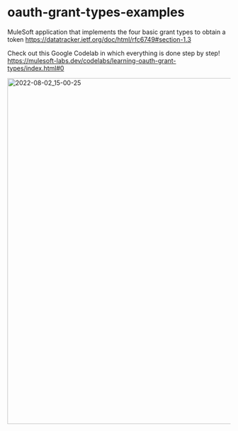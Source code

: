 # oauth-grant-types-examples
MuleSoft application that implements the four basic grant types to obtain a token https://datatracker.ietf.org/doc/html/rfc6749#section-1.3

Check out this Google Codelab in which everything is done step by step! 
https://mulesoft-labs.dev/codelabs/learning-oauth-grant-types/index.html#0

<img width="782" alt="2022-08-02_15-00-25" src="https://user-images.githubusercontent.com/83670713/182442831-74bd52c1-ce05-4c58-af02-f18165e997c7.png">
